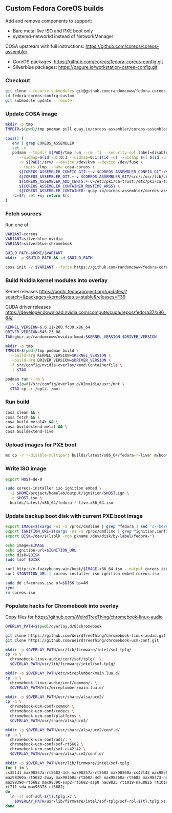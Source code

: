 ## Custom Fedora CoreOS builds

Add and remove components to support:

* Bare metal live ISO and PXE boot only
* systemd-networkd instead of NetworkManager

COSA upstream with full instructions: https://github.com/coreos/coreos-assembler

* CoreOS packages: https://github.com/coreos/fedora-coreos-config.git
* Silverblue packages: https://pagure.io/workstation-ostree-config.git

### Checkout

```bash
git clone --recurse-submodules git@github.com:randomcoww/fedora-coreos-config-custom.git
cd fedora-coreos-config-custom
git submodule update --remote
```

### Update COSA image

```bash
mkdir -p tmp
TMPDIR=$(pwd)/tmp podman pull quay.io/coreos-assembler/coreos-assembler:latest
```

```bash
cosa() {
   env | grep COREOS_ASSEMBLER
   set -x
   podman --tmpdir ${PWD}/tmp run --rm -ti --security-opt label=disable --privileged -w /srv \
      --uidmap=$(id -u):0:1 --uidmap=0:1:$(id -u) --uidmap $(( $(id -u) + 1 )):$(( $(id -u) + 1 )):55536 \
      -v ${PWD}:/srv/ --device /dev/kvm --device /dev/fuse \
      --tmpfs /tmp --name cosa-coreos \
      ${COREOS_ASSEMBLER_CONFIG_GIT:+-v $COREOS_ASSEMBLER_CONFIG_GIT:/srv/src/config/:ro} \
      ${COREOS_ASSEMBLER_GIT:+-v $COREOS_ASSEMBLER_GIT/src/:/usr/lib/coreos-assembler/:ro} \
      ${COREOS_ASSEMBLER_ADD_CERTS:+-v=/etc/pki/ca-trust:/etc/pki/ca-trust:ro} \
      ${COREOS_ASSEMBLER_CONTAINER_RUNTIME_ARGS} \
      ${COREOS_ASSEMBLER_CONTAINER:-quay.io/coreos-assembler/coreos-assembler:latest} "$@"
   rc=$?; set +x; return $rc
}
```

### Fetch sources

Run one of:

```bash
VARIANT=coreos
VARIANT=silverblue-nvidia
VARIANT=silverblue-chromebook
```

```bash
BUILD_PATH=$HOME/$VARIANT
mkdir -p $BUILD_PATH && cd $BUILD_PATH

cosa init -V $VARIANT --force https://github.com/randomcoww/fedora-coreos-config-custom.git
```

### Build Nvidia kernel modules into overlay

Kernel releases https://bodhi.fedoraproject.org/updates/?search=&packages=kernel&status=stable&releases=F39

CUDA driver releases https://developer.download.nvidia.com/compute/cuda/repos/fedora37/x86_64/

```bash
KERNEL_VERSION=6.6.11-200.fc39.x86_64
DRIVER_VERSION=545.23.08
TAG=ghcr.io/randomcoww/nvidia-kmod:$KERNEL_VERSION-$DRIVER_VERSION

mkdir -p tmp
TMPDIR=$(pwd)/tmp podman build \
  --build-arg KERNEL_VERSION=$KERNEL_VERSION \
  --build-arg DRIVER_VERSION=$DRIVER_VERSION \
  -f src/config/nvidia-overlay/kmod.Containerfile \
  -t $TAG

podman run --rm \
  -v $(pwd)/src/config/overlay.d/02nvidia/usr:/mnt \
  $TAG cp -r /opt/. /mnt
```

### Run build

```bash
cosa clean && \
cosa fetch && \
cosa build metal4k && \
cosa buildextend-metal && \
cosa buildextend-live
```

### Upload images for PXE boot

```bash
mc cp -r --disable-multipart builds/latest/x86_64/fedora-*-live* m/boot/
```

### Write ISO image

```bash
export HOST=de-0

sudo coreos-installer iso ignition embed \
  -i $HOME/project/homelab/output/ignition/$HOST.ign \
  -o $HOST.iso \
  builds/latest/x86_64/fedora-*-live.x86_64.iso
```

### Update backup boot disk with current PXE boot image

```bash
export IMAGE=$(xargs -n1 -a /proc/cmdline | grep ^fedora | sed 's/-kernel-x86_64$//')
export IGNITION_URL=$(xargs -n1 -a /proc/cmdline | grep ^ignition.config.url= | sed 's/ignition.config.url=//')
export DISK=/dev/$(lsblk -ndo pkname /dev/disk/by-label/fedora-*)

echo image=$IMAGE
echo ignition-url=$IGNITION_URL
echo disk=$DISK
sudo lsof $DISK
```

```bash
curl http://m.fuzzybunny.win/boot/$IMAGE.x86_64.iso --output coreos.iso
curl $IGNITION_URL | coreos-installer iso ignition embed coreos.iso

sudo dd if=coreos.iso of=$DISK bs=4M
sync
rm coreos.iso
```

### Populate hacks for Chromebook into overlay

Copy files for https://github.com/WeirdTreeThing/chromebook-linux-audio

```bash
OVERLAY_PATH=$(pwd)/overlay.d/03chromebook

git clone https://github.com/WeirdTreeThing/chromebook-linux-audio.git
git clone https://github.com/WeirdTreeThing/chromebook-ucm-conf.git

mkdir -p $OVERLAY_PATH/usr/lib/firmware/intel/sof-tplg/
cp -a \
  chromebook-linux-audio/conf/sof/tplg/. \
  $OVERLAY_PATH/usr/lib/firmware/intel/sof-tplg/

mkdir -p $OVERLAY_PATH/etc/wireplumber/main.lua.d/
cp -a \
  chromebook-linux-audio/conf/common/. \
  $OVERLAY_PATH/etc/wireplumber/main.lua.d/

mkdir -p $OVERLAY_PATH/usr/share/alsa/ucm2/
cp -a \
  chromebook-ucm-conf/common \
  chromebook-ucm-conf/codecs \
  chromebook-ucm-conf/platforms \
  $OVERLAY_PATH/usr/share/alsa/ucm2/

mkdir -p $OVERLAY_PATH/usr/share/alsa/ucm2/conf.d/
cp -a \
  chromebook-ucm-conf/adl/. \
  chromebook-ucm-conf/sof-rt5682 \
  chromebook-ucm-conf/sof-cs42l42 \
  $OVERLAY_PATH/usr/share/alsa/ucm2/conf.d/

mkdir -p $OVERLAY_PATH/usr/lib/firmware/intel/sof-tplg
for t in \
cs35l41 max98357a-rt5682-4ch max98357a-rt5682 max98360a-cs42l42 max98360a-nau8825 \
max98360a-rt5682-2way max98360a-rt5682-4ch max98360a-rt5682 max98373-nau8825 \
max98390-rt5682 max98390-ssp2-rt5682-ssp0 nau8825 rt1019-nau8825 rt1019-rt5682 rt5682 \
rt711 sdw-max98373-rt5682;
do
  ln -sf sof-adl-${t}.tplg.xz \
    $OVERLAY_PATH/usr/lib/firmware/intel/sof-tplg/sof-rpl-${t}.tplg.xz;
done
```